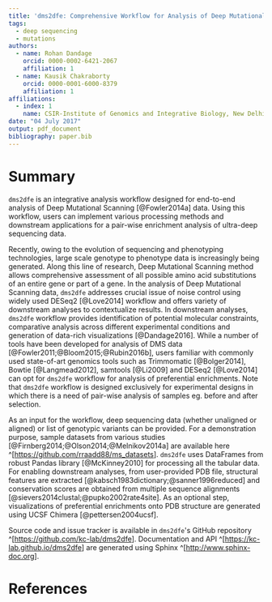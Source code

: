 ```yaml
---
title: 'dms2dfe: Comprehensive Workflow for Analysis of Deep Mutational Scanning Data'
tags:
  - deep sequencing
  - mutations
authors:
  - name: Rohan Dandage
    orcid: 0000-0002-6421-2067
    affiliation: 1
  - name: Kausik Chakraborty
    orcid: 0000-0001-6000-8379
    affiliation: 1
affiliations:
  - index: 1
    name: CSIR-Institute of Genomics and Integrative Biology, New Delhi, India.
date: "04 July 2017"
output: pdf_document
bibliography: paper.bib
---
```

<!--
pandoc --bibliography=paper.bib --template=latex.template paper.md -o paper.pdf
-->

# Summary

`dms2dfe` is an integrative analysis workflow designed for end-to-end analysis of Deep Mutational Scanning [@Fowler2014a] data. Using this workflow, users can implement various processing methods and downstream applications for a pair-wise enrichment analysis of ultra-deep sequencing data.

Recently, owing to the evolution of sequencing and phenotyping technologies, large scale genotype to phenotype data is increasingly being generated. Along this line of research, Deep Mutational Scanning method allows comprehensive assessment of all possible amino acid substitutions of an entire gene or part of a gene. In the analysis of Deep Mutational Scanning data, `dms2dfe` addresses crucial issue of noise control using widely used DESeq2 [@Love2014] workflow and offers variety of downstream analyses to contextualize results. In downstream analyses, `dms2dfe` workflow provides identification of potential molecular constraints, comparative analysis across different experimental conditions and generation of data-rich visualizations [@Dandage2016]. While a number of tools have been developed for analysis of DMS data [@Fowler2011;@Bloom2015;@Rubin2016b], users familiar with commonly used state-of-art genomics tools such as Trimmomatic [@Bolger2014], Bowtie [@Langmead2012], samtools [@Li2009] and DESeq2 [@Love2014] can opt for `dms2dfe` workflow for analysis of preferential enrichments. Note that `dms2dfe` workflow is designed exclusively for experimental designs in which there is a need of pair-wise analysis of samples eg. before and after selection.

As an input for the workflow, deep sequencing data (whether unaligned or aligned) or list of genotypic variants can be provided. For a demonstration purpose, sample datasets from various studies [@Firnberg2014;@Olson2014;@Melnikov2014a] are available here ^[<https://github.com/rraadd88/ms_datasets>]. `dms2dfe` uses DataFrames from robust Pandas library [@McKinney2010] for processing all the tabular data. For enabling downstream analyses, from user-provided PDB file, structural features are extracted [@kabsch1983dictionary;@sanner1996reduced] and conservation scores are obtained from multiple sequence alignments [@sievers2014clustal;@pupko2002rate4site]. As an optional step, visualizations of preferential enrichments onto PDB structure are generated using UCSF Chimera [@pettersen2004ucsf].

Source code and issue tracker is available in `dms2dfe`'s GitHub repository ^[<https://github.com/kc-lab/dms2dfe>]. Documentation and API ^[<https://kc-lab.github.io/dms2dfe>] are generated using Sphinx ^[<http://www.sphinx-doc.org>].

# References